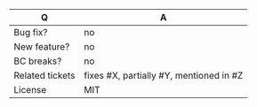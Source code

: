 | Q               | A
|-----------------|-----------------------------------------
| Bug fix?        | no                                      |yes
| New feature?    | no                                      |yes
| BC breaks?      | no                                      |yes
| Related tickets | fixes #X, partially #Y, mentioned in #Z
| License         | MIT
